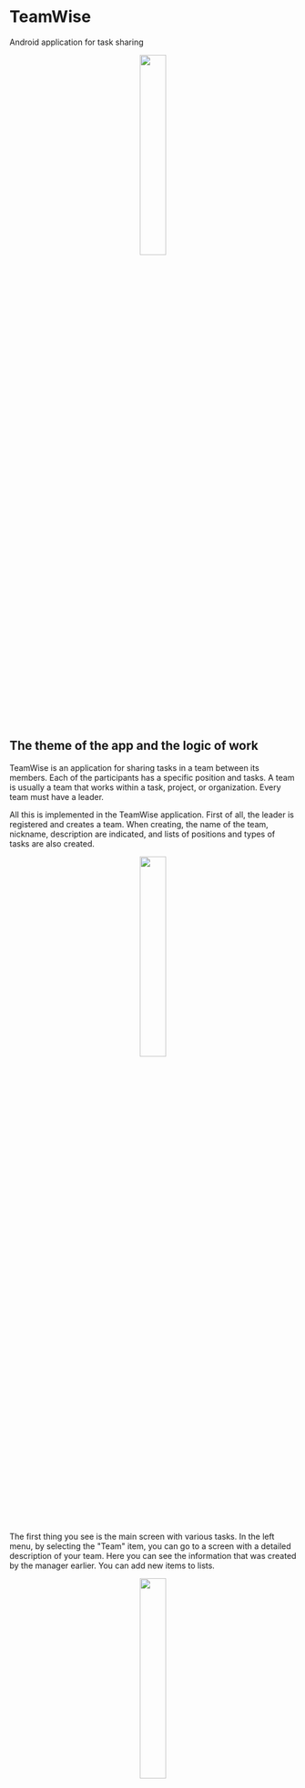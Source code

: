 # TeamWise
Android application for task sharing
<p align="center">
<img src="https://github.com/itwasjoke/TeamWise-android/blob/main/screenshots/logo.png?raw=true" style="width: 30%">
</p>

## The theme of the app and the logic of work
TeamWise is an application for sharing tasks in a team between its members. Each of the participants has a specific position and tasks.
A team is usually a team that works within a task, project, or organization. Every team must have a leader.

All this is implemented in the TeamWise application. First of all, the leader is registered and creates a team. When creating, the name of the team, nickname, description are indicated, and lists of positions and types of tasks are also created.

<p align="center">
<img src="https://github.com/itwasjoke/TeamWise-android/blob/main/screenshots/screenshot6.jpg?raw=true" style="width: 30%">
</p>

The first thing you see is the main screen with various tasks. In the left menu, by selecting the "Team" item, you can go to a screen with a detailed description of your team. Here you can see the information that was created by the manager earlier. You can add new items to lists.

<p align="center">
<img src="https://github.com/itwasjoke/TeamWise-android/blob/main/screenshots/screenshot3.jpg?raw=true" style="width: 30%">
</p>

It remains to fill the team with participants. To do this, you can click on the copy invitation button, after which the invitation with the nickname of the team will be saved to the clipboard.
By clicking on the field with a member, you can see the biography of the person, as well as appoint him as an administrator.

The administrator, in turn, can see all the tasks, change the lists of the team. On the main screen with tasks, we see three tabs, each of which contains different tasks.

<p align="center">
<img src="https://github.com/itwasjoke/TeamWise-android/blob/main/screenshots/screenshot1.jpg?raw=true" style="width: 30%">
 </p>

The first will show those that were sent to you. Tasks submitted by you will be displayed in the second tab. When creating a new task, the user specifies a title, description, deadline, task type, and recipient. If you do not specify anyone in the recipient column, the task will go to the third tab as its own task. It is displayed only for you. Tasks in it are some kind of reminders.

<p align="center">
<img src="https://github.com/itwasjoke/TeamWise-android/blob/main/screenshots/screenshot2.jpg?raw=true" style="width: 30%">
</p>

Each task has a status indicator. It denotes the process of the participant's work with it.
Only three statuses
- Task waiting to be completed
- Task in progress
- Mission accomplished

In the settings, the user can change information about himself, the theme and language.

## Development

All code you can see in src folder. The Firebase service was used to create the application. I used it for distribution, database storage and user data.
